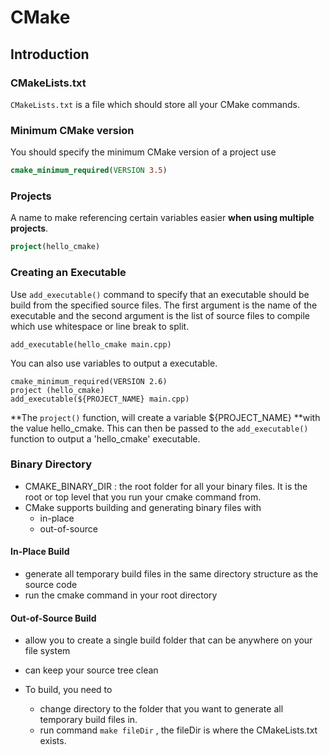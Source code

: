 # CMake

## Introduction

### CMakeLists.txt

`CMakeLists.txt` is a file which should store all your CMake commands.

### Minimum CMake version

You should specify the minimum CMake version of a project use 

```cmake
cmake_minimum_required(VERSION 3.5)
```

### Projects

A name to make referencing certain variables easier **when using multiple projects**.

```cmake
project(hello_cmake)
```

### Creating an Executable

Use `add_executable()` command to specify that an executable should be build from the specified source files. The first argument is the name of the executable and the second argument is the list of source files to compile which use whitespace or line break to split.

```
add_executable(hello_cmake main.cpp)
```

You can also use variables to output a executable.

```
cmake_minimum_required(VERSION 2.6)
project (hello_cmake)
add_executable(${PROJECT_NAME} main.cpp)
```

**The `project()` function, will create a variable ${PROJECT_NAME} **with the value hello_cmake. This can then be passed to the `add_executable()` function to output a 'hello_cmake' executable.

### Binary Directory

- CMAKE_BINARY_DIR : the root folder for all your binary files. It is  the root or top level that you run your cmake command from.
- CMake supports building and generating binary files with
  - in-place
  - out-of-source

#### In-Place Build

-  generate all temporary build files in the same directory structure as the source code
- run the cmake command in your root directory

#### Out-of-Source Build

- allow you to create a single build folder that can be anywhere on your file system
- can keep your source tree clean

- To build, you need to 
  - change directory to the folder that you want to generate all temporary build files in.
  - run command `make fileDir` , the fileDir is where the CMakeLists.txt exists.